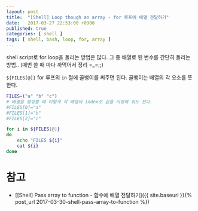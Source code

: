 ```yaml
---
layout: post
title:  "[Shell] Loop though an array - for 루프에 배열 전달하기"
date:   2017-03-27 22:53:00 +0900
published: true
categories: [ shell ]
tags: [ shell, bash, loop, for, array ]
---
```


shell script로 for loop을 돌리는 방법은 많다. 그 중 배열로 된 변수를 간단히 돌리는 방법..
(매번 쓸 때 마다 까먹어서 정리 =_=;;)

`${FILES[@]}` for 루프의 `in` 절에 골뱅이를 써주면 된다. 골뱅이는 배열의 각 요소를 뜻한다.

```bash
FILES=("a" "b" "c")
# 배열을 생성할 때 이렇게 각 배열의 index로 값을 지정해 줘도 된다.
#FILES[0]="a"
#FILES[1]="b"
#FILES[2]="c"

for i in ${FILES[@]}
do
    echo "FILES ${i}"
    cat ${i}
done
```

# 참고

- [[Shell] Pass array to function - 함수에 배열 전달하기]({{ site.baseurl }}{% post_url 2017-03-30-shell-pass-array-to-function %})
